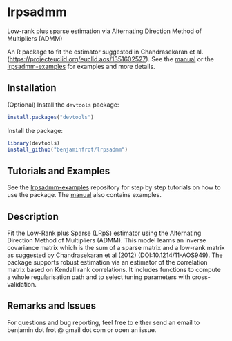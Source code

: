 # lrpsadmm
Low-rank plus sparse estimation via Alternating Direction Method of Multipliers (ADMM)

An R package to fit the estimator suggested in Chandrasekaran et al. (https://projecteuclid.org/euclid.aos/1351602527). 
See the [manual](https://github.com/benjaminfrot/lrpsadmm/blob/master/manual.pdf) or the [lrpsadmm-examples](https://github.com/benjaminfrot/lrpsadmm-examples) for examples and more details. 

## Installation

(Optional) Install the `devtools` package:
```R
install.packages("devtools")
```
Install the package:
```R
library(devtools)
install_github("benjaminfrot/lrpsadmm")
```

## Tutorials and Examples
See the [lrpsadmm-examples](https://github.com/benjaminfrot/lrpsadmm-examples) repository for step by step tutorials on how to use the package. The [manual](https://github.com/benjaminfrot/lrpsadmm/blob/master/manual.pdf) also contains examples.

## Description
Fit the Low-Rank plus Sparse (LRpS) estimator using the Alternating 
Direction Method of Multipliers (ADMM). This model learns an inverse 
covariance matrix which is the sum of a sparse matrix and a low-rank matrix as suggested by 
Chandrasekaran et al (2012) (DOI:10.1214/11-AOS949). The package supports robust estimation via an 
estimator of the correlation matrix based on Kendall rank correlations. It includes functions to compute 
a whole regularisation path and to select tuning parameters with cross-validation.

## Remarks and Issues
For questions and bug reporting, feel free to either send an email to benjamin dot frot @ gmail dot com or
open an issue.
